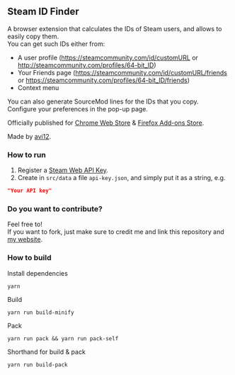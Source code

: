 ## Steam ID Finder
A browser extension that calculates the IDs of Steam users, and allows to easily copy them.  
You can get such IDs either from:
* A user profile (https://steamcommunity.com/id/customURL or http://steamcommunity.com/profiles/64-bit_ID)
* Your Friends page (https://steamcommunity.com/id/customURL/friends or https://steamcommunity.com/profiles/64-bit_ID/friends)
* Context menu

You can also generate SourceMod lines for the IDs that you copy.  
Configure your preferences in the pop-up page.

Officially published for [Chrome Web Store](https://chrome.google.com/webstore/detail/steam-id-finder/iaeodlelphecgkpneeifmgcjgeoobjah) & [Firefox Add-ons Store](https://addons.mozilla.org/addon/steam-id-finder/).

Made by [avi12](https://avi12.com).

### How to run
1. Register a [Steam Web API Key](https://steamcommunity.com/dev/apikey).  
2. Create in `src/data` a file `api-key.json`, and simply put it as a string, e.g.
```json
"Your API key"
```

### Do you want to contribute?
Feel free to!  
If you want to fork, just make sure to credit me and link this repository and [my website](https://avi12.com).


### How to build

Install dependencies
```
yarn
```
Build
```
yarn run build-minify
```
Pack
```
yarn run pack && yarn run pack-self
```
Shorthand for build & pack
```
yarn run build-pack
```